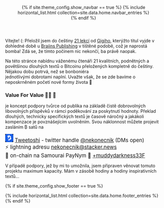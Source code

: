 
<header>
{% if site.theme_config.show_navbar == true %}
  {% include horizontal_list.html collection=site.data.home.navbar_entries %}
  <div class="dashed"></div>
{% endif %}
</header>


Vítejte! (: Přeložil jsem do češtiny <a href="https://sifrant.github.io/21lekci/">21 lekcí</a> 
od <a href="https://dergigi.com/">Gigiho</a>, kterýžto titul vyjde v dohledné 
době u <a href="https://braiins.com/category/publishing">Braiins Publishing</a> v tištěné podobě, 
což je naprostá bomba! Zdá se, že tímto počinem nic nekončí, ba právě naopak. 

Na této stránce nabídnu váženému čtenáři 21 kvalitních, podnětných a povětšinou dlouhých textů 
o Bitcoinu přeložených kompletně do češtiny. Nějakou dobu potrvá, než se bonboniéra  
jednotlivými dobrotami naplní. Uvažte však, že se zde bavíme o neposkrněném početí nové 
formy života 🧡


### Value For Value 🙏🏻 🧡

je koncept podpory tvůrce od publika na základě čistě dobrovolných libovolných příspěvků v rámci poděkování 
za poskytnutí hodnoty. Překlad dlouhých, technicky specifických textů je časově náročný a jakákoli kompenzace je povznášejícím 
uvolněním. Svou náklonnost můžete projevit zasláním ₿ satů na

<big><img src="tweetoshiMini.png" alt="Tweetoshi"> <a href="https://twitter.com/TweetoshiApp">Tweetoshi</a> - twitter handle <a href="https://twitter.com/nekonecnik">@nekonecnik</a> (DMs open)
<br>⚡ lightning adresu <a href="lightning:nekonecnik@stacker.news">nekonecnik@stacker.news</a>
<br>🔗 on-chain na Samourai PayNym 🤖 <a href="https://paynym.is/+muddydarkness33F">+muddydarkness33F</a></big>

V případě podpory, jež by mi to umožnila, jsem připraven věnovat tomuto projektu maximum kapacity. 
Mám v zásobě hodiny a hodiny inspirativních textů...



{% if site.theme_config.show_footer == true %}
  <footer>
    <div class="dashed"></div>
    {% include horizontal_list.html collection=site.data.home.footer_entries %}
  </footer>
{% endif %}
